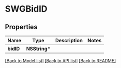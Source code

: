 # SWGBidID

## Properties
Name | Type | Description | Notes
------------ | ------------- | ------------- | -------------
**bidID** | **NSString*** |  | 

[[Back to Model list]](../README.md#documentation-for-models) [[Back to API list]](../README.md#documentation-for-api-endpoints) [[Back to README]](../README.md)


